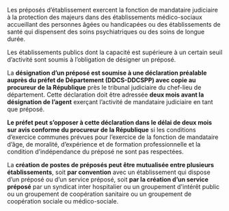 Les préposés d’établissement exercent la fonction de mandataire judiciaire à la protection des majeurs dans des établissements médico-sociaux accueillant des personnes âgées ou handicapées ou des établissements de santé qui dispensent des soins psychiatriques ou des soins de longue durée.
<br/>

Les établissements publics dont la capacité est supérieure à un certain seuil d’activité sont soumis à l’obligation de désigner un préposé.
<br/>

La **désignation d’un préposé est soumise à une déclaration préalable auprès du préfet de Département (DDCS-DDCSPP) avec copie au procureur de la République** près le tribunal judiciaire du chef-lieu de département. Cette déclaration doit être adressée **deux mois avant la désignation de l’agent** exerçant l’activité de mandataire judiciaire en tant que préposé.
<br/>

**Le préfet peut s’opposer à cette déclaration dans le délai de deux mois sur avis conforme du procureur de la République** si les conditions d’exercice communes prévues pour l’exercice de la fonction de mandataire d’âge, de moralité, d’expérience et de formation professionnelle et la condition d’indépendance du préposé ne sont pas respectées.
<br/>

La **création de postes de préposés peut être mutualisée entre plusieurs établissements**, soit **par convention** avec un établissement qui dispose d’un préposé ou d’un service préposé, soit **par la création d’un service préposé** par un syndicat inter hospitalier ou un groupement d'intérêt public ou un groupement de coopération sanitaire ou un groupement de coopération sociale ou médico-sociale.
